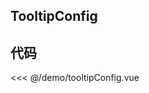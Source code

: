 ## TooltipConfig

<script setup>
import TooltipConfig from './demo/tooltipConfig.vue'
</script>

<ClientOnly>
<TooltipConfig />
</ClientOnly>

## 代码

<<< @/demo/tooltipConfig.vue
